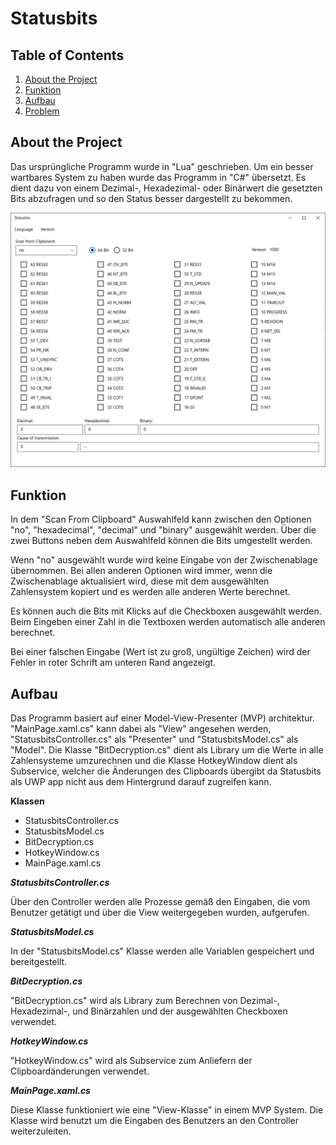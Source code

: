 # __Statusbits__

## Table of Contents
1. [About the Project](#About-the-Project)
2. [Funktion](#Funktion)
3. [Aufbau](#Aufbau)
4. [Problem](#Problem)


## __About the Project__

Das ursprüngliche Programm wurde in "Lua" geschrieben. Um ein besser wartbares System zu haben wurde das Programm in "C#" übersetzt. Es dient dazu von einem Dezimal-, Hexadezimal- oder Binärwert die gesetzten Bits abzufragen und so den Status besser dargestellt zu bekommen.


<img src="./Statusbits/Assets1/ReadMe_overview.PNG"/>


## __Funktion__

In dem "Scan From Clipboard" Auswahlfeld kann zwischen den Optionen "no", "hexadecimal", "decimal" und "binary" ausgewählt werden. Über die zwei Buttons neben dem Auswahlfeld können die Bits umgestellt werden. 

Wenn "no" ausgewählt wurde wird keine Eingabe von der Zwischenablage übernommen. Bei allen anderen Optionen wird immer, wenn die Zwischenablage aktualisiert wird, diese mit dem ausgewählten Zahlensystem kopiert und es werden alle anderen Werte berechnet.

Es können auch die Bits mit Klicks auf die Checkboxen ausgewählt werden. 
Beim Eingeben einer Zahl in die Textboxen werden automatisch alle anderen berechnet.

Bei einer falschen Eingabe (Wert ist zu groß, ungültige Zeichen) wird der Fehler in roter Schrift am unteren Rand angezeigt.
<br/>


## __Aufbau__

Das Programm basiert auf einer Model-View-Presenter (MVP) architektur. "MainPage.xaml.cs" kann dabei als "View" angesehen werden, "StatusbitsController.cs" als "Presenter" und "StatusbitsModel.cs" als "Model".
Die Klasse "BitDecryption.cs" dient als Library um die Werte in alle Zahlensysteme umzurechnen und die Klasse HotkeyWindow dient als Subservice, welcher die Änderungen des Clipboards übergibt da Statusbits als UWP app nicht aus dem Hintergrund darauf zugreifen kann. 

__Klassen__
+ StatusbitsController.cs
+ StatusbitsModel.cs
+ BitDecryption.cs
+ HotkeyWindow.cs
+ MainPage.xaml.cs

*__StatusbitsController.cs__*

Über den Controller werden alle Prozesse gemäß den Eingaben, die vom Benutzer getätigt und über die View weitergegeben wurden, aufgerufen.

*__StatusbitsModel.cs__*

In der "StatusbitsModel.cs" Klasse werden alle Variablen gespeichert und bereitgestellt.

*__BitDecryption.cs__*

"BitDecryption.cs" wird als Library zum Berechnen von Dezimal-, Hexadezimal-, und Binärzahlen und der ausgewählten Checkboxen verwendet.

*__HotkeyWindow.cs__*

"HotkeyWindow.cs" wird als Subservice zum Anliefern der Clipboardänderungen verwendet.

*__MainPage.xaml.cs__*

Diese Klasse funktioniert wie eine "View-Klasse" in einem MVP System. Die Klasse wird benutzt um die Eingaben des Benutzers an den Controller weiterzuleiten.
